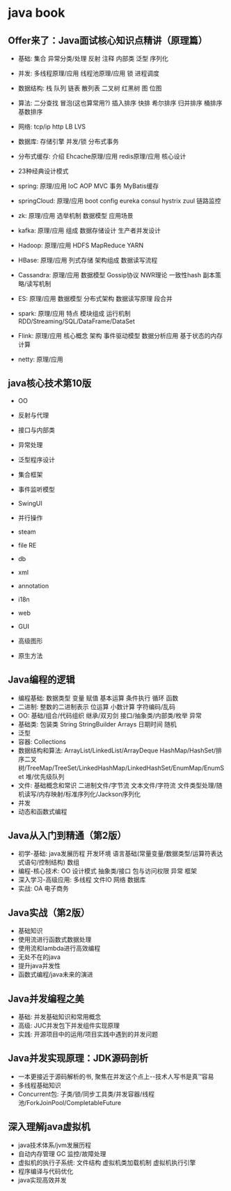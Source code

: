 # java book

## Offer来了：Java面试核心知识点精讲（原理篇）

- 基础: 集合 异常分类/处理 反射 注释 内部类 泛型 序列化
- 并发: 多线程原理/应用 线程池原理/应用 锁 进程调度
- 数据结构: 栈 队列 链表 散列表 二叉树 红黑树 图 位图
- 算法: 二分查找 冒泡(这也算常用?) 插入排序 快排 希尔排序 归并排序 桶排序 基数排序
- 网络: tcp/ip http LB LVS
- 数据库: 存储引擎 并发/锁 分布式事务
- 分布式缓存: 介绍 Ehcache原理/应用 redis原理/应用 核心设计
- 23种经典设计模式

- spring: 原理/应用 IoC AOP MVC 事务 MyBatis缓存
- springCloud: 原理/应用 boot config eureka consul hystrix zuul 链路监控
- zk: 原理/应用 选举机制 数据模型 应用场景
- kafka: 原理/应用 组成 数据存储设计 生产者并发设计
- Hadoop: 原理/应用 HDFS MapReduce YARN
- HBase: 原理/应用 列式存储 架构组成 数据读写流程
- Cassandra: 原理/应用 数据模型 Gossip协议 NWR理论 一致性hash 副本策略/读写机制
- ES: 原理/应用 数据模型 分布式架构 数据读写原理 段合并
- spark: 原理/应用 特点 模块组成 运行机制 RDD/Streaming/SQL/DataFrame/DataSet
- Flink: 原理/应用 核心概念 架构 事件驱动模型 数据分析应用 基于状态的内存计算

- netty: 原理/应用

## java核心技术第10版

- OO
- 反射与代理
- 接口与内部类
- 异常处理
- 泛型程序设计
- 集合框架
- 事件监听模型
- SwingUI
- 并行操作

- steam
- file RE
- db
- xml
- annotation
- i18n
- web
- GUI
- 高级图形
- 原生方法

## Java编程的逻辑

- 编程基础: 数据类型 变量 赋值 基本运算 条件执行 循环 函数
- 二进制: 整数的二进制表示 位运算 小数计算 字符编码/乱码
- OO: 基础/组合/代码组织 继承/双刃剑 接口/抽象类/内部类/枚举 异常
- 基础类: 包装类 String StringBuilder Arrays 日期时间 随机
- 泛型
- 容器: Collections
- 数据结构和算法: ArrayList/LinkedList/ArrayDeque HashMap/HashSet/排序二叉树/TreeMap/TreeSet/LinkedHashMap/LinkedHashSet/EnumMap/EnumSet 堆/优先级队列
- 文件: 基础概念和常识 二进制文件/字节流 文本文件/字符流 文件类型处理/随机读写/内存映射/标准序列化/Jackson序列化
- 并发
- 动态和函数式编程

## Java从入门到精通（第2版）

- 初学-基础: java发展历程 开发环境 语言基础(常量变量/数据类型/运算符表达式语句/控制结构) 数组
- 编程-核心技术: OO 设计模式 抽象类/接口 包与访问权限 异常 框架
- 深入学习-高级应用: 多线程 文件IO 网络 数据库
- 实战: OA 电子商务

## Java实战（第2版）

- 基础知识
- 使用流进行函数式数据处理
- 使用流和lambda进行高效编程
- 无处不在的java
- 提升java并发性
- 函数式编程/java未来的演进

## Java并发编程之美

- 基础: 并发基础知识和常用概念
- 高级: JUC并发包下并发组件实现原理
- 实践: 开源项目中的运用/项目实践中遇到的并发问题

## Java并发实现原理：JDK源码剖析

- 一本更接近于源码解析的书, 聚焦在并发这个点上--技术人写书是真™容易
- 多线程基础知识
- Concurrent包: 子类/锁/同步工具类/并发容器/线程池/ForkJoinPool/CompletableFuture

## 深入理解java虚拟机

- java技术体系/jvm发展历程
- 自动内存管理 GC 监控/故障处理
- 虚拟机的执行子系统: 文件结构 虚拟机类加载机制 虚拟机执行引擎
- 程序编译与代码优化
- java实现高效并发
